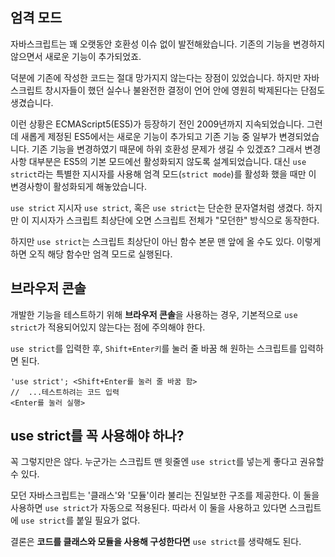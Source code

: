 ## 엄격 모드
자바스크립트는 꽤 오랫동안 호환성 이슈 없이 발전해왔습니다. 기존의 기능을 변경하지 않으면서 새로운 기능이 추가되었죠.

덕분에 기존에 작성한 코드는 절대 망가지지 않는다는 장점이 있었습니다. 하지만 자바스크립트 창시자들이 했던 실수나 불완전한 결정이 언어 안에 영원히 박제된다는 단점도 생겼습니다.

이런 상황은 ECMAScript5(ES5)가 등장하기 전인 2009년까지 지속되었습니다. 그런데 새롭게 제정된 ES5에서는 새로운 기능이 추가되고 기존 기능 중 일부가 변경되었습니다. 기존 기능을 변경하였기 때문에 하위 호환성 문제가 생길 수 있겠죠? 그래서 변경사항 대부분은 ES5의 기본 모드에선 활성화되지 않도록 설계되었습니다. 대신 `use strict`라는 특별한 지시자를 사용해 엄격 모드(`strict mode`)를 활성화 했을 때만 이 변경사항이 활성화되게 해놓았습니다.

`use strict`
지시자 `use strict`, 혹은 `use strict`는 단순한 문자열처럼 생겼다.
하지만 이 지시자가 스크립트 최상단에 오면 스크립트 전체가 "모던한" 방식으로 동작한다.

하지만 `use strict`는 스크립트 최상단이 아닌 함수 본문 맨 앞에 올 수도 있다. 이렇게 하면 오직 해당 함수만 엄격 모드로 실행된다.

## 브라우저 콘솔
개발한 기능을 테스트하기 위해 **브라우저 콘솔**을 사용하는 경우, 기본적으로 `use strict`가 적용되어있지 않는다는 점에 주의해야 한다.

`use strict`를 입력한 후, `Shift+Enter키`를 눌러 줄 바꿈 해 원하는 스크립트를 입력하면 된다.

    'use strict'; <Shift+Enter를 눌러 줄 바꿈 함>
    //  ...테스트하려는 코드 입력
    <Enter를 눌러 실행>

## use strict를 꼭 사용해야 하나?
꼭 그렇지만은 않다. 누군가는 스크립트 맨 윗줄엔 `use strict`를 넣는게 좋다고 권유할 수 있다. 

모던 자바스크립트는 '클래스'와 '모듈'이라 불리는 진일보한 구조를 제공한다. 이 둘을 사용하면 `use strict`가 자동으로 적용된다. 따라서 이 둘을 사용하고 있다면 스크립트에 `use strict`를 붙일 필요가 없다.

결론은 **코드를 클래스와 모듈을 사용해 구성한다면** `use strict`를 생략해도 된다.